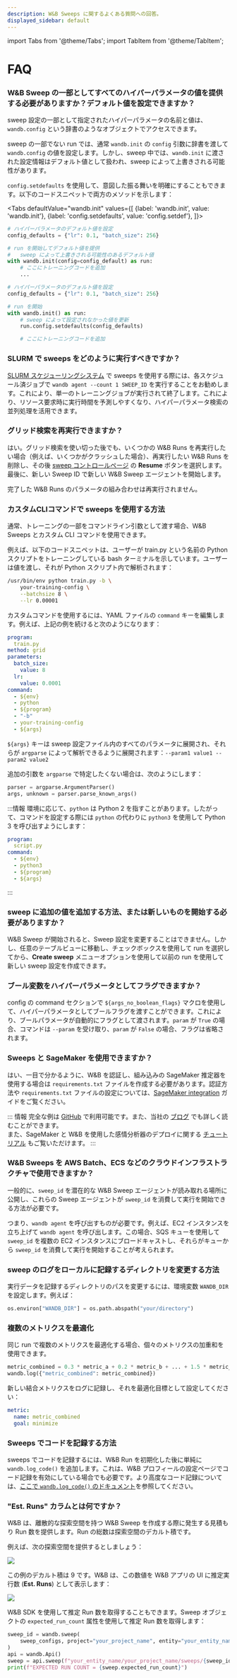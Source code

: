 ```yaml
---
description: W&B Sweeps に関するよくある質問への回答。
displayed_sidebar: default
---
```


import Tabs from '@theme/Tabs';
import TabItem from '@theme/TabItem';


# FAQ

<head>
  <title> Sweeps に関するよくある質問</title>
</head>

### W&B Sweep の一部としてすべてのハイパーパラメータの値を提供する必要がありますか？デフォルト値を設定できますか？

sweep 設定の一部として指定されたハイパーパラメータの名前と値は、`wandb.config` という辞書のようなオブジェクトでアクセスできます。

sweep の一部でない run では、通常 `wandb.init` の `config` 引数に辞書を渡して `wandb.config` の値を設定します。しかし、sweep 中では、`wandb.init` に渡された設定情報はデフォルト値として扱われ、sweep によって上書きされる可能性があります。

`config.setdefaults` を使用して、意図した振る舞いを明確にすることもできます。以下のコードスニペットで両方のメソッドを示します：

<Tabs
  defaultValue="wandb.init"
  values={[
    {label: 'wandb.init', value: 'wandb.init'},
    {label: 'config.setdefaults', value: 'config.setdef'},
  ]}>
  <TabItem value="wandb.init">

```python
# ハイパーパラメータのデフォルト値を設定
config_defaults = {"lr": 0.1, "batch_size": 256}

# run を開始してデフォルト値を提供
#   sweep によって上書きされる可能性のあるデフォルト値
with wandb.init(config=config_default) as run:
    # ここにトレーニングコードを追加
    ...
```

  </TabItem>
  <TabItem value="config.setdef">

```python
# ハイパーパラメータのデフォルト値を設定
config_defaults = {"lr": 0.1, "batch_size": 256}

# run を開始
with wandb.init() as run:
    # sweep によって設定されなかった値を更新
    run.config.setdefaults(config_defaults)

    # ここにトレーニングコードを追加
```

  </TabItem>
</Tabs>

### SLURM で sweeps をどのように実行すべきですか？

[SLURM スケジューリングシステム](https://slurm.schedmd.com/documentation.html) で sweeps を使用する際には、各スケジュール済ジョブで `wandb agent --count 1 SWEEP_ID` を実行することをお勧めします。これにより、単一のトレーニングジョブが実行されて終了します。これにより、リソース要求時に実行時間を予測しやすくなり、ハイパーパラメータ検索の並列処理を活用できます。

### グリッド検索を再実行できますか？

はい。グリッド検索を使い切った後でも、いくつかの W&B Runs を再実行したい場合（例えば、いくつかがクラッシュした場合）、再実行したい W&B Runs を削除し、その後 [sweep コントロールページ](./sweeps-ui.md) の **Resume** ボタンを選択します。最後に、新しい Sweep ID で新しい W&B Sweep エージェントを開始します。

完了した W&B Runs のパラメータの組み合わせは再実行されません。

### カスタムCLIコマンドで sweeps を使用する方法

通常、トレーニングの一部をコマンドライン引数として渡す場合、W&B Sweeps とカスタム CLI コマンドを使用できます。

例えば、以下のコードスニペットは、ユーザーが train.py という名前の Python スクリプトをトレーニングしている bash ターミナルを示しています。ユーザーは値を渡し、それが Python スクリプト内で解析されます：

```bash
/usr/bin/env python train.py -b \
    your-training-config \
    --batchsize 8 \
    --lr 0.00001
```

カスタムコマンドを使用するには、YAML ファイルの `command` キーを編集します。例えば、上記の例を続けると次のようになります：

```yaml
program:
  train.py
method: grid
parameters:
  batch_size:
    value: 8
  lr:
    value: 0.0001
command:
  - ${env}
  - python
  - ${program}
  - "-b"
  - your-training-config
  - ${args}
```

`${args}` キーは sweep 設定ファイル内のすべてのパラメータに展開され、それらが `argparse` によって解析できるように展開されます：`--param1 value1 --param2 value2`

追加の引数を `argparse` で特定したくない場合は、次のようにします：

```python
parser = argparse.ArgumentParser()
args, unknown = parser.parse_known_args()
```

:::情報
環境に応じて、`python` は Python 2 を指すことがあります。したがって、コマンドを設定する際には `python` の代わりに `python3` を使用して Python 3 を呼び出すようにします：

```yaml
program:
  script.py
command:
  - ${env}
  - python3
  - ${program}
  - ${args}
```
:::

### sweep に追加の値を追加する方法、または新しいものを開始する必要がありますか？

W&B Sweep が開始されると、Sweep 設定を変更することはできません。しかし、任意のテーブルビューに移動し、チェックボックスを使用して run を選択してから、**Create sweep** メニューオプションを使用して以前の run を使用して新しい sweep 設定を作成できます。

### ブール変数をハイパーパラメータとしてフラグできますか？

config の command セクションで `${args_no_boolean_flags}` マクロを使用して、ハイパーパラメータとしてブールフラグを渡すことができます。これにより、ブールパラメータが自動的にフラグとして渡されます。`param` が `True` の場合、コマンドは `--param` を受け取り、`param` が `False` の場合、フラグは省略されます。

### Sweeps と SageMaker を使用できますか？

はい、一目で分かるように、W&B を認証し、組み込みの SageMaker 推定器を使用する場合は `requirements.txt` ファイルを作成する必要があります。認証方法や `requirements.txt` ファイルの設定については、[SageMaker integration](../integrations/other/sagemaker.md) ガイドをご覧ください。

::: 情報
完全な例は [GitHub](https://github.com/wandb/examples/tree/master/examples/pytorch/pytorch-cifar10-sagemaker) で利用可能です。また、当社の [ブログ](https://wandb.ai/site/articles/running-sweeps-with-sagemaker) でも詳しく読むことができます。\
また、SageMaker と W&B を使用した感情分析器のデプロイに関する [チュートリアル](https://wandb.ai/authors/sagemaker/reports/Deploy-Sentiment-Analyzer-Using-SageMaker-and-W-B--VmlldzoxODA1ODE) もご覧いただけます。
:::

### W&B Sweeps を AWS Batch、ECS などのクラウドインフラストラクチャで使用できますか？

一般的に、`sweep_id` を潜在的な W&B Sweep エージェントが読み取れる場所に公開し、これらの Sweep エージェントが `sweep_id` を消費して実行を開始できる方法が必要です。

つまり、`wandb agent` を呼び出すものが必要です。例えば、EC2 インスタンスを立ち上げて `wandb agent` を呼び出します。この場合、SQS キューを使用して `sweep_id` を複数の EC2 インスタンスにブロードキャストし、それらがキューから `sweep_id` を消費して実行を開始することが考えられます。

### sweep のログをローカルに記録するディレクトリを変更する方法

実行データを記録するディレクトリのパスを変更するには、環境変数 `WANDB_DIR` を設定します。例えば：

```python
os.environ["WANDB_DIR"] = os.path.abspath("your/directory")
```

### 複数のメトリクスを最適化

同じ run で複数のメトリクスを最適化する場合、個々のメトリクスの加重和を使用できます。

```python
metric_combined = 0.3 * metric_a + 0.2 * metric_b + ... + 1.5 * metric_n
wandb.log({"metric_combined": metric_combined})
```

新しい結合メトリクスをログに記録し、それを最適化目標として設定してください：

```yaml
metric:
  name: metric_combined
  goal: minimize
```

### Sweeps でコードを記録する方法

sweeps でコードを記録するには、W&B Run を初期化した後に単純に `wandb.log_code()` を追加します。これは、W&B プロフィールの設定ページでコード記録を有効にしている場合でも必要です。より高度なコード記録については、[ここで `wandb.log_code()` のドキュメント](../../ref/python/run.md#log_code)を参照してください。

### "Est. Runs" カラムとは何ですか？

W&B は、離散的な探索空間を持つ W&B Sweep を作成する際に発生する見積もり Run 数を提供します。Run の総数は探索空間のデカルト積です。

例えば、次の探索空間を提供するとしましょう：

![](/images/sweeps/sweeps_faq_whatisestruns_1.png)

この例のデカルト積は 9 です。W&B は、この数値を W&B アプリの UI に推定実行数 (**Est. Runs**) として表示します：

![](/images/sweeps/spaces_sweeps_faq_whatisestruns_2.webp)

W&B SDK を使用して推定 Run 数を取得することもできます。Sweep オブジェクトの `expected_run_count` 属性を使用して推定 Run 数を取得します：

```python
sweep_id = wandb.sweep(
    sweep_configs, project="your_project_name", entity="your_entity_name"
)
api = wandb.Api()
sweep = api.sweep(f"your_entity_name/your_project_name/sweeps/{sweep_id}")
print(f"EXPECTED RUN COUNT = {sweep.expected_run_count}")
```
